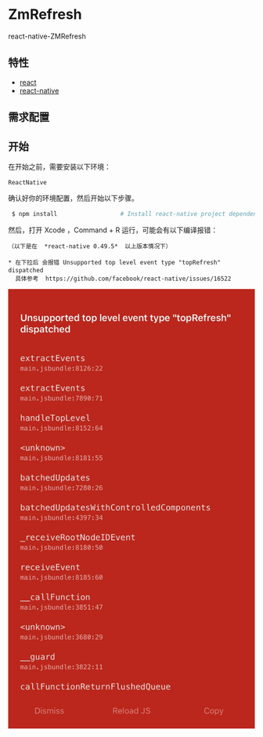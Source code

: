 # ZmRefresh
react-native-ZMRefresh

## 特性
* [react](https://github.com/facebook/react)
* [react-native](https://github.com/facebook/react-native)


## 需求配置


## 开始

在开始之前，需要安装以下环境：

```
ReactNative

```

确认好你的环境配置，然后开始以下步骤。

```bash
 $ npm install                  # Install react-native project dependencies
```

 然后，打开 Xcode ，Command + R 运行，可能会有以下编译报错：
 
 ```
（以下是在  *react-native 0.49.5*  以上版本情况下）

 * 在下拉后 会报错 Unsupported top level event type "topRefresh" dispatched  
   具体参考  https://github.com/facebook/react-native/issues/16522 

```

![](https://github.com/superJunJun/ZmRefresh/blob/master/img/WechatIMG44.jpeg)  
